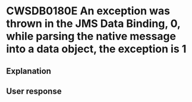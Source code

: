 # CWSDB0180E An exception was thrown in the JMS Data Binding, 0, while parsing the native message into a data object, the exception is 1

## Explanation

## User response